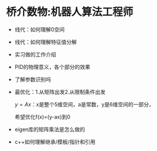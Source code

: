 # 桥介数物:机器人算法工程师

- 线代：如何理解0空间

- 线代：如何理解特征值分解

- 实习做的工作介绍

- PID的物理意义，各个部分的效果

- 了解参数识别吗

- 最优化：1.从矩阵出发2.从限制条件出发

  $y=Ax$：x是整个5维空间，a是常数，y是6维空间的一部分，

  希望优化f(x)=(y-ax)到0

- eigen库的矩阵乘法是怎么做的

- c++如何理解继承/模板/指针和引用

  